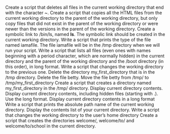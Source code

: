 Create a script that deletes all files in the current working directory that end with the character ~.
Create a script that copies all the HTML files from the current working directory to the parent of the working directory, but only copy files that did not exist in the parent of the working directory or were newer than the versions in the parent of the working directory.
Create a symbolic link to /bin/ls, named __ls__. The symbolic link should be created in the current working directory.
Write a script that prints the type of the file named iamafile. The file iamafile will be in the /tmp directory when we will run your script.
Write a script that lists all files (even ones with names beginning with a period character, which are normally hidden) in the current directory and the parent of the working directory and the /boot directory (in this order), in long format.
Write a script that changes the working directory to the previous one.
Delete the directory my_first_directory that is in the /tmp directory.
Delete the file betty.
Move the file betty from /tmp/ to /tmp/my_first_directory
Create a script that creates a directory named my_first_directory in the /tmp/ directory.
Display current directory contents.
Display current directory contents, including hidden files (starting with .). Use the long format.
Display current directory contents in a long format
Write a script that prints the absolute path name of the current working directory.
Display the contents list of your current directory.
Write a script that changes the working directory to the user’s home directory
Create a script that creates the directories welcome/, welcome/to/ and welcome/to/school in the current directory.
